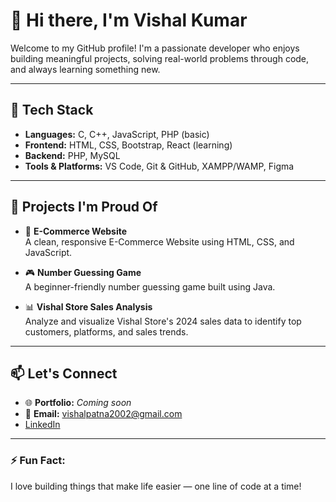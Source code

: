 # 👋 Hi there, I'm Vishal Kumar

Welcome to my GitHub profile! I'm a passionate developer who enjoys building meaningful projects, solving real-world problems through code, and always learning something new.

---

## 🔧 Tech Stack
- **Languages:** C, C++, JavaScript, PHP (basic)
- **Frontend:** HTML, CSS, Bootstrap, React (learning)
- **Backend:** PHP, MySQL
- **Tools & Platforms:** VS Code, Git & GitHub, XAMPP/WAMP, Figma

---

## 📌 Projects I'm Proud Of
- 🛒 **E-Commerce Website**  
  A clean, responsive E-Commerce Website using HTML, CSS, and JavaScript.

-  🎮 **Number Guessing Game**  
  A beginner-friendly number guessing game built using Java.

-  📊 **Vishal Store Sales Analysis**  
  Analyze and visualize Vishal Store's 2024 sales data to identify top customers, platforms, and sales trends.

---

## 📫 Let's Connect
- 🌐 **Portfolio:** _Coming soon_
- 📧 **Email:** vishalpatna2002@gmail.com
- [LinkedIn](https://www.linkedin.com/in/vishal-kumar-v6)


---

### ⚡ Fun Fact:
I love building things that make life easier — one line of code at a time!
